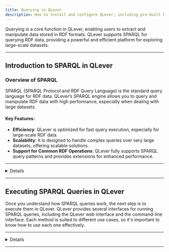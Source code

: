 ```yaml
---
title: Querying in QLever
description: How to install and configure QLever, including pre-built binaries and Docker usage.
---
```

Querying is a core function in QLever, enabling users to extract and manipulate data stored in RDF formats. QLever supports SPARQL for querying RDF data, providing a powerful and efficient platform for exploring large-scale datasets.

---

## Introduction to SPARQL in QLever

### Overview of SPARQL

SPARQL (SPARQL Protocol and RDF Query Language) is the standard query language for RDF data. QLever’s SPARQL engine allows you to query and manipulate RDF data with high performance, especially when dealing with large datasets.

#### Key Features:
- **Efficiency**: QLever is optimized for fast query execution, especially for large-scale RDF data.
- **Scalability**: It is designed to handle complex queries over very large datasets, offering scalable solutions.
- **Support for Common RDF Operations**: QLever fully supports SPARQL query patterns and provides extensions for enhanced performance.

---
<details>

## Basic SPARQL Query Structure
<details>
A typical SPARQL query consists of several key components:

1. **PREFIX**: Defines shorthand for namespaces to simplify the query.
   ```sparql
   PREFIX ex: <http://example.com/ontology#>
   ```

2. **SELECT**: Specifies the variables to be returned.
   ```sparql
   SELECT ?subject ?predicate ?object
   ```

3. **FROM**: Specifies the graph IRI from which data should be queried.
   ```sparql
   FROM <http://example.com/graph>
   ```

4. **WHERE**: Defines the triple patterns to match in the data.
   ```sparql
   WHERE {
     ?subject ?predicate ?object .
   }
   ```

5. **LIMIT**: Restricts the number of results returned.
   ```sparql
   LIMIT 10
   ```

### Example Query:
```sparql
PREFIX ex: <http://example.com/ontology#>
SELECT ?subject ?predicate ?object
FROM <http://example.com/graph>
WHERE {
  ?subject ex:hasName ?object .
}
LIMIT 10
```

This query retrieves the first 10 subjects and their names from the specified graph.
</details>

---

## Advanced SPARQL Query Techniques
<details>

### Federated SPARQL Queries:
- **Definition**: Enables querying across multiple SPARQL endpoints.
- **Syntax Example**:
   ```sparql
   SELECT *
   WHERE {
     SERVICE <http://dbpedia.org/sparql> {
       ?s ?p ?o .
     }
   }
   ```

   **Use Case**: Useful for integrating external RDF data, such as linking data from DBpedia with your local QLever instance.

### SPARQL with Aggregates:
- **Functions**: COUNT, SUM, AVG, MIN, MAX for aggregating data.
- **Syntax Example**:
   ```sparql
   SELECT (COUNT(?subject) AS ?count)
   WHERE {
     ?subject ?predicate ?object .
   }
   ```

   **Use Case**: To count the number of triples that match certain criteria.

### SPARQL with Filters:
- **FILTER**: Restricts results based on a condition.
- **Syntax Example**:
   ```sparql
   SELECT ?subject ?predicate ?object
   WHERE {
     ?subject ?predicate ?object .
     FILTER(?predicate = ex:hasName)
   }
   ```

   **Use Case**: To filter results based on specific conditions.

### SPARQL CONSTRUCT Queries:
- **Definition**: Generates new RDF triples based on the query.
- **Syntax Example**:
   ```sparql
   CONSTRUCT {
     ?subject ex:relatedTo ?object .
   }
   WHERE {
     ?subject ex:hasName ?name .
     ?object ex:hasName ?name .
   }
   ```

   **Use Case**: To create a new RDF graph based on certain patterns in the existing data.
</details>


## Query Optimization Best Practices

To ensure efficient query execution in QLever, consider the following optimization strategies:
<details>

1. **Use Proper Indexes**: Ensure your RDF data is indexed correctly to speed up query execution.
2. **Query Plan Analysis**: Analyze the query execution plan using QLever's built-in tools to identify bottlenecks.
3. **Graph Partitioning**: Partition large graphs into smaller, manageable subgraphs to improve query performance.
4. **Limit and Offset**: Use `LIMIT` and `OFFSET` strategically to handle large datasets.
5. **Avoid Unnecessary Joins**: Simplify queries by avoiding complex joins unless absolutely necessary.
</details>

---

## Practical Examples
<details>

### Basic Data Retrieval:
Retrieve all people with a specific attribute:
```sparql
SELECT ?person
WHERE {
  ?person ex:hasAttribute "Value" .
}
```

### Combining RDF and SQL Data:
Query data that combines relational tables with RDF graphs:
```sql
SELECT r.name, s.predicate, s.object
FROM relational_table AS r
JOIN (SPARQL
  SELECT ?subject ?predicate ?object
  WHERE {
    ?subject ex:relatedTo ?object .
  }
) AS s ON r.id = s.subject
```

### Federated Query Example:
Combine data from QLever with an external SPARQL endpoint like DBpedia:
```sparql
SELECT ?localName ?dbpediaAbstract
WHERE {
  ?localEntity ex:hasName ?localName .
  SERVICE <http://dbpedia.org/sparql> {
    ?dbpediaEntity dbp:abstract ?dbpediaAbstract .
    FILTER(LANG(?dbpediaAbstract) = 'en')
  }
}
```
</details>

</details>

---

## Executing SPARQL Queries in QLever

Once you understand how SPARQL queries work, the next step is to execute them in QLever. QLever provides several interfaces for running SPARQL queries, including the QLever web interface and the command-line interface. Each method is suited to different use cases, so it's important to know how to use each one effectively.

---
<details>

### Using QLever Web Interface

QLever provides a web-based interface where you can run SPARQL queries directly through an intuitive graphical interface.
<details>

#### Step-by-Step Guide:

1. **Accessing the QLever Web Interface:**:  
   Open your web browser and navigate to `http://localhost:9999/sparql`.  
   This will take you to the QLever's SPARQL query execution page.

2. **Writing and Executing SPARQL Queries**:  
   
   - **Enter the Query**:  
     Type your SPARQL query in the query input box. For example:
     ```sparql
        PREFIX ex: <http://example.com/ontology#>
        SELECT ?subject ?predicate ?object
        FROM <http://example.com/graph>
        WHERE {
        ?subject ?predicate ?object .
        }
        LIMIT 10
     ```
   - **Execute the Query**:  
     Click the *Run Query* button to execute the query.
   - **Review the Results**:  
     The results will appear below the query input area. You can view, export, or further manipulate the results as needed.
</details>

---

### Running SPARQL Queries via Command Line (`qlever`)

The command-line interface (`qlever`) is a powerful tool for users who prefer a text-based approach to running SPARQL queries.
<details>

#### Step-by-Step Guide:

1. **Connecting to QLever**:
   Open your terminal or command prompt. 
   Start the QLever service if it's not already running. You can use Docker or run it natively:
   ```bash
   docker run -p 9999:9999 qlever/qlever
   ```
   
2. **Entering and Executing SPARQL Queries**:
   - **Start a Query Session:**:  
     Type or paste your SPARQL query directly in the terminal, such as:
   - **Enter Your SPARQL Query**:  
     Type or paste your SPARQL query, such as:
     ```sparql
        PREFIX ex: <http://example.com/ontology#>
        SELECT ?subject ?predicate ?object
        FROM <http://example.com/graph>
        WHERE {
            ?subject ?predicate ?object .
        }
        LIMIT 10
     ```

   - **Execute the Query**:  
     Press Enter to run the query. The results will be displayed directly in the terminal.


   - **Exiting Command Line Interface**:  
     When finished, exit the terminal session or stop the service using `Ctrl+C`.

</details>

---

### Using QLever’s SPARQL Endpoint

QLever provides a dedicated SPARQL endpoint that can be accessed via a web browser or through programmatic HTTP requests.

<details>

#### Step-by-Step Guide:

1. **Accessing the SPARQL Endpoint**:  
   Open your web browser and go to `http://localhost:8890/sparql`.  
   This interface allows you to write and execute SPARQL queries directly against your QLever instance.

2. **Writing and Running Queries in the Endpoint Interface**:  
   - **Enter Your SPARQL Query**:  
     In the provided text area, type your SPARQL query. For example:
     ```sparql
     PREFIX ex: <http://example.com/ontology#>
     SELECT ?subject ?predicate ?object
     FROM <http://example.com/graph>
     WHERE {
       ?subject ?predicate ?object .
     }
     LIMIT 10
     ```
   - **Select the Output Format**:  
     Choose the desired output format (e.g. JSON, XML) from the dropdown menu.
   - **Run the Query**:  
     Click the *Run Query* button to execute the query. The results will be displayed below the query input area.

3. **Programmatic Access to the SPARQL Endpoint**:  
   - **Construct the Query URL**:  
     You can execute SPARQL queries programmatically by appending the query to the endpoint URL as a parameter. For example:
     ```
     http://localhost:8890/sparql?query=SELECT+%3Fsubject+%3Fpredicate+%3Fobject+WHERE+%7B+%3Fsubject+%3Fpredicate+%3Fobject+%7D+LIMIT+10
     ```
   - **Send HTTP Requests**:  
     Use tools like `curl`, Postman, or your preferred programming language to send HTTP GET or POST requests to the endpoint and retrieve query results.
</details>
</details>

---
